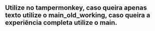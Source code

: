 ## Utilize no tampermonkey, caso queira apenas texto utilize o main_old_working, caso queira a experiência completa utilize o main.
